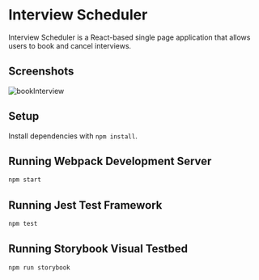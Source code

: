 # Interview Scheduler

Interview Scheduler is a React-based single page application that allows users to book and cancel interviews.

## Screenshots

![bookInterview](https://user-images.githubusercontent.com/87794633/136301972-cea938c2-42fd-45bd-884e-e7c7d12e0166.gif)


## Setup

Install dependencies with `npm install`.

## Running Webpack Development Server

```sh
npm start
```

## Running Jest Test Framework

```sh
npm test
```

## Running Storybook Visual Testbed

```sh
npm run storybook
```
